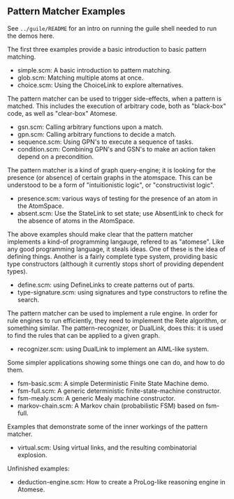 Pattern Matcher Examples
------------------------

See `../guile/README` for an intro on running the guile shell needed
to run the demos here.

The first three examples provide a basic introduction to basic
pattern matching.

* simple.scm: A basic introduction to pattern matching.
* glob.scm: Matching multiple atoms at once.
* choice.scm: Using the ChoiceLink to explore alternatives.

The pattern matcher can be used to trigger side-effects, when a pattern
is matched.  This includes the execution of arbitrary code, both as
"black-box" code, as well as "clear-box" Atomese.

* gsn.scm: Calling arbitrary functions upon a match.
* gpn.scm: Calling arbitrary functions to decide a match.
* sequence.scm: Using GPN's to execute a sequence of tasks.
* condition.scm: Combining GPN's and GSN's to make an action taken
    depend on a precondition.

The pattern matcher is a kind of graph query-engine; it is looking for
the presence (or absence) of certain graphs in the atomspace. This can
be understood to be a form of "intuitionistic logic", or
"constructivist logic".

* presence.scm: various ways of testing for the presence of an atom in
    the AtomSpace.
* absent.scm: Use the StateLink to set state; use AbsentLink to check
    for the absence of atoms in the AtomSpace.

The above examples should make clear that the pattern matcher implements
a kind-of programming langauge, refered to as "atomese". Like any good
programming language, it steals ideas.  One of these is the idea of
defining things.  Another is a fairly complete type system, providing
basic type constructors (although it currently stops short of providing
dependent types).

* define.scm: using DefineLinks to create patterns out of parts.
* type-signature.scm: using signatures and type constructors to refine
    the search.

The pattern matcher can be used to implement a rule engine.  In order
for rule engines to run efficiently, they need to implement the Rete
algorithm, or something similar.  The pattern-recognizer, or DualLink,
does this: it is used to find the rules that can be applied to a given
graph.

* recognizer.scm: using DualLink to implement an AIML-like system.

Some simpler applications showing some things one can do, and how to do
them.

* fsm-basic.scm: A simple Deterministic Finite State Machine demo.
* fsm-full.scm: A generic deterministic finite-state-machine constructor.
* fsm-mealy.scm: A generic Mealy machine constructor.
* markov-chain.scm: A Markov chain (probabilistic FSM) based on fsm-full.

Examples that demonstrate some of the inner workings of the pattern
matcher.

* virtual.scm: Using virtual links, and the resulting combinatorial
     explosion.

Unfinished examples:

* deduction-engine.scm: How to create a ProLog-like reasoning engine in
      Atomese.
